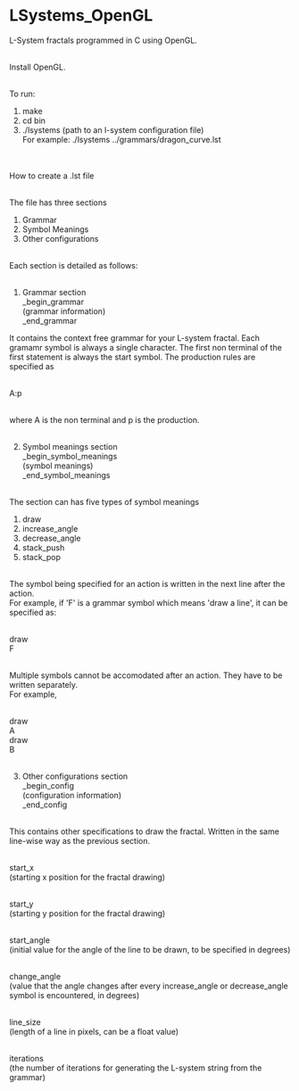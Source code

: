 LSystems_OpenGL
===============

L-System fractals programmed in C using OpenGL.<br><br>

Install OpenGL.<br><br>

To run:<br>
1. make<br>
2. cd bin<br>
3. ./lsystems (path to an l-system configuration file)<br>
    For example: ./lsystems ../grammars/dragon_curve.lst<br><br><br>
    

How to create a .lst file<br><br>

The file has three sections<br>
1. Grammar<br>
2. Symbol Meanings<br>
3. Other configurations<br><br>

Each section is detailed as follows:<br><br>

1. Grammar section<br>
_begin_grammar <br>
(grammar information)<br>
_end_grammar<br>

It contains the context free grammar for your L-system fractal. Each gramamr symbol is always a single character.
The first non terminal of the first statement is always the start symbol. The production rules are specified as<br><br>

A:p<br><br>

where A is the non terminal and p is the production.<br><br>

2. Symbol meanings section<br>
_begin_symbol_meanings<br>
(symbol meanings)<br>
_end_symbol_meanings<br><br>

The section can has five types of symbol meanings<br>
1. draw<br>
2. increase_angle<br>
3. decrease_angle<br>
4. stack_push<br>
5. stack_pop<br><br>

The symbol being specified for an action is written in the next line after the action.<br>
For example, if 'F' is a grammar symbol which means 'draw a line', it can be specified as:<br><br>

draw<br>
F<br><br>

Multiple symbols cannot be accomodated after an action. They have to be written separately.<br>
For example,<br><br>

draw<br>
A<br>
draw<br>
B<br><br>

3. Other configurations section<br>
_begin_config<br>
(configuration information)<br>
_end_config<br><br>

This contains other specifications to draw the fractal. Written in the same line-wise way as the previous section.<br><br>

start_x<br>
(starting x position for the fractal drawing)<br><br>

start_y<br>
(starting y position for the fractal drawing)<br><br>

start_angle<br>
(initial value for the angle of the line to be drawn, to be specified in degrees)<br><br>

change_angle<br>
(value that the angle changes after every increase_angle or decrease_angle symbol is encountered, in degrees)<br><br>

line_size<br>
(length of a line in pixels, can be a float value)<br><br>

iterations<br>
(the number of iterations for generating the L-system string from the grammar)
